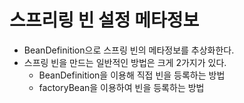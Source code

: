 스프리링 빈 설정 메타정보
======================

* BeanDefinition으로 스프링 빈의 메타정보를 추상화한다.
* 스프링 빈을 만드는 일반적인 방법은 크게 2가지가 있다.
    * BeanDefinition을 이용해 직접 빈을 등록하는 방법
    * factoryBean을 이용하여 빈을 등록하는 방법
